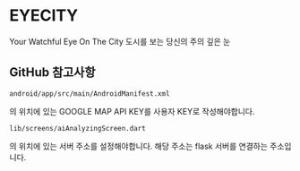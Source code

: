 # EYECITY

Your Watchful Eye On The City
도시를 보는 당신의 주의 깊은 눈

## GitHub 참고사항

    android/app/src/main/AndroidManifest.xml
의 위치에 있는 GOOGLE MAP API KEY를 사용자 KEY로 작성해야합니다.

    lib/screens/aiAnalyzingScreen.dart
의 위치에 있는 서버 주소를 설정해야합니다.
해당 주소는 flask 서버를 연결하는 주소입니다.
